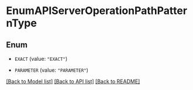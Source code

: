# EnumAPIServerOperationPathPatternType

## Enum


* `EXACT` (value: `"EXACT"`)

* `PARAMETER` (value: `"PARAMETER"`)


[[Back to Model list]](../README.md#documentation-for-models) [[Back to API list]](../README.md#documentation-for-api-endpoints) [[Back to README]](../README.md)


